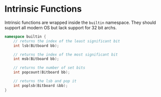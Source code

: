 # Intrinsic Functions

Intrinsic functions are wrapped inside the `builtin` namespace.
They should support all modern OS but lack support for 32 bit archs.

```cpp
namespace builtin {
    // returns the index of the least significant bit
    int lsb(Bitboard bb);

    // returns the index of the most significant bit
    int msb(Bitboard bb);

    // returns the number of set bits
    int popcount(Bitboard bb);

    // returns the lsb and pop it
    int poplsb(Bitboard &bb);
}
```

